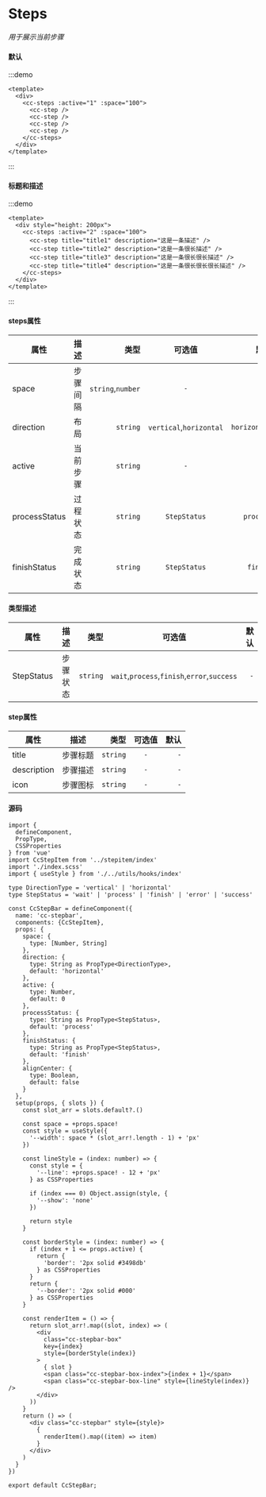 # Steps
*用于展示当前步骤*
#### 默认
:::demo
```vue
<template>
  <div>
    <cc-steps :active="1" :space="100">
      <cc-step />
      <cc-step />
      <cc-step />
      <cc-step />
    </cc-steps>
  </div>
</template>
```
:::

#### 标题和描述
:::demo
```vue
<template>
  <div style="height: 200px">
    <cc-steps :active="2" :space="100">
      <cc-step title="title1" description="这是一条描述" />
      <cc-step title="title2" description="这是一条很长描述" />
      <cc-step title="title3" description="这是一条很长很长描述" />
      <cc-step title="title4" description="这是一条很长很长很长描述" />
    </cc-steps>
  </div>
</template>
```
:::

#### steps属性
| 属性 | 描述 | 类型 | 可选值 | 默认 |
| ------------- |:-------------:| -----:|:-------------:| -----:|
| space  | 步骤间隔 | `string`,`number` | `-` | `-` |
| direction | 布局 | `string` | `vertical`,`horizontal` | `horizontal` |
| active | 当前步骤 | `string` | `-` | `-` |
| processStatus | 过程状态 | `string` | `StepStatus` | `process` |
| finishStatus | 完成状态 | `string` | `StepStatus` | `finish` |

#### 类型描述
| 属性 | 描述 | 类型 | 可选值 | 默认 |
| ------------- |:-------------:| -----:|:-------------:| -----:|
| StepStatus | 步骤状态 | `string` | `wait`,`process`,`finish`,`error`,`success` | `-`  |

#### step属性
| 属性 | 描述 | 类型 | 可选值 | 默认 |
| ------------- |:-------------:| -----:|:-------------:| -----:|
| title | 步骤标题 | `string` | `-` | `-`  |
| description  | 步骤描述 | `string` | `-` | `-` |
| icon | 步骤图标 | `string` | `-` | `-` |

#### 源码
```tsx
import {
  defineComponent,
  PropType,
  CSSProperties
} from 'vue'
import CcStepItem from '../stepitem/index'
import './index.scss'
import { useStyle } from './../utils/hooks/index'

type DirectionType = 'vertical' | 'horizontal'
type StepStatus = 'wait' | 'process' | 'finish' | 'error' | 'success'

const CcStepBar = defineComponent({
  name: 'cc-stepbar',
  components: {CcStepItem},
  props: {
    space: {
      type: [Number, String]
    },
    direction: {
      type: String as PropType<DirectionType>,
      default: 'horizontal'
    },
    active: {
      type: Number,
      default: 0
    },
    processStatus: {
      type: String as PropType<StepStatus>,
      default: 'process'
    },
    finishStatus: {
      type: String as PropType<StepStatus>,
      default: 'finish'
    },
    alignCenter: {
      type: Boolean,
      default: false
    }
  },
  setup(props, { slots }) {
    const slot_arr = slots.default?.()
    
    const space = +props.space!
    const style = useStyle({
      '--width': space * (slot_arr!.length - 1) + 'px'
    })

    const lineStyle = (index: number) => {
      const style = {
        '--line': +props.space! - 12 + 'px'
      } as CSSProperties

      if (index === 0) Object.assign(style, {
        '--show': 'none'
      })

      return style
    }

    const borderStyle = (index: number) => {
      if (index + 1 <= props.active) {
        return {
          'border': '2px solid #3498db'
        } as CSSProperties
      }
      return {
        '--border': '2px solid #000'
      } as CSSProperties
    }

    const renderItem = () => {
      return slot_arr!.map((slot, index) => (
        <div
          class="cc-stepbar-box"
          key={index}
          style={borderStyle(index)}
        >
          { slot }
          <span class="cc-stepbar-box-index">{index + 1}</span>
          <span class="cc-stepbar-box-line" style={lineStyle(index)} />
        </div>
      ))
    }
    return () => (
      <div class="cc-stepbar" style={style}>
        {
          renderItem().map((item) => item)
        }
      </div>
    )
  }
})

export default CcStepBar;
```
